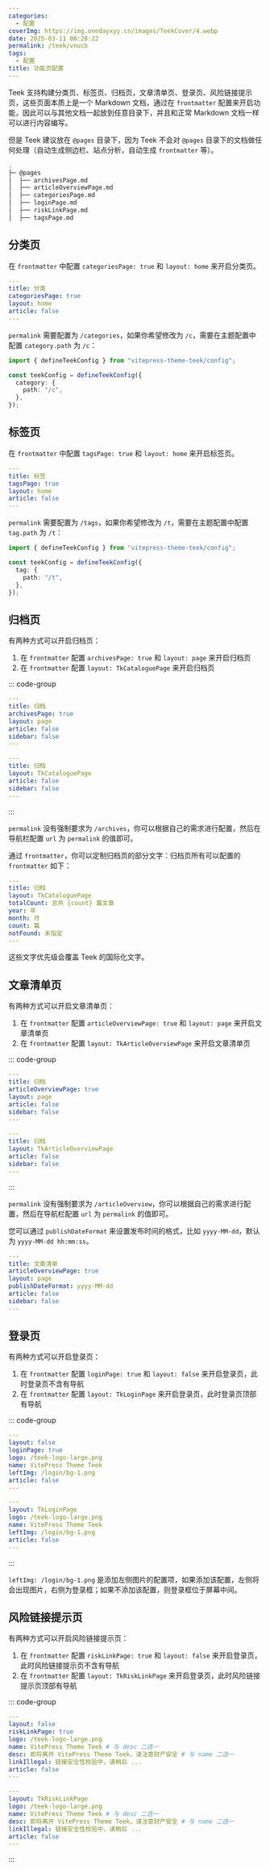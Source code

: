 ```yaml
---
categories:
  - 配置
coverImg: https://img.onedayxyy.cn/images/TeekCover/4.webp
date: 2025-03-11 00:28:22
permalink: /teek/vnucb
tags:
  - 配置
title: 功能页配置
---
```

Teek 支持构建分类页、标签页、归档页，文章清单页、登录页、风险链接提示页，这些页面本质上是一个 Markdown 文档，通过在 `frontmatter` 配置来开启功能，因此可以与其他文档一起放到任意目录下，并且和正常 Markdown 文档一样可以进行内容编写。

但是 Teek 建议放在 `@pages` 目录下，因为 Teek 不会对 `@pages` 目录下的文档做任何处理（自动生成侧边栏、站点分析，自动生成 `frontmatter` 等）。

```sh
.
├─ @pages
│  ├── archivesPage.md
│  ├── articleOverviewPage.md
│  ├── categoriesPage.md
│  ├── loginPage.md
│  ├── riskLinkPage.md
│  ├── tagsPage.md
```

## 分类页

在 `frontmatter` 中配置 `categoriesPage: true` 和 `layout: home` 来开启分类页。

```yaml
---
title: 分类
categoriesPage: true
layout: home
article: false
---
```

`permalink` 需要配置为 `/categories`，如果你希望修改为 `/c`，需要在主题配置中配置 `category.path` 为 `/c`：

```ts
import { defineTeekConfig } from "vitepress-theme-teek/config";

const teekConfig = defineTeekConfig({
  category: {
    path: "/c",
  },
});
```

## 标签页

在 `frontmatter` 中配置 `tagsPage: true` 和 `layout: home` 来开启标签页。

```yaml
---
title: 标签
tagsPage: true
layout: home
article: false
---
```

`permalink` 需要配置为 `/tags`，如果你希望修改为 `/t`，需要在主题配置中配置 `tag.path` 为 `/t`：

```ts
import { defineTeekConfig } from "vitepress-theme-teek/config";

const teekConfig = defineTeekConfig({
  tag: {
    path: "/t",
  },
});
```

## 归档页

有两种方式可以开启归档页：

1. 在 `frontmatter` 配置 `archivesPage: true` 和 `layout: page` 来开启归档页
2. 在 `frontmatter` 配置 `layout: TkCataloguePage` 来开启归档页

::: code-group

```yaml [方式 1]
---
title: 归档
archivesPage: true
layout: page
article: false
sidebar: false
---
```

```yaml [方式 2]
---
title: 归档
layout: TkCataloguePage
article: false
sidebar: false
---
```

:::

`permalink` 没有强制要求为 `/archives`，你可以根据自己的需求进行配置，然后在导航栏配置 `url` 为 `permalink` 的值即可。

通过 `frontmatter`，你可以定制归档页的部分文字：归档页所有可以配置的 `frontmatter` 如下：

```yaml
---
title: 归档
layout: TkCataloguePage
totalCount: 总共 {count} 篇文章
year: 年
month: 月
count: 篇
notFound: 未指定
---
```

这些文字优先级会覆盖 Teek 的国际化文字。

## 文章清单页 <Badge type="tip" text="v1.2.0" />

有两种方式可以开启文章清单页：

1. 在 `frontmatter` 配置 `articleOverviewPage: true` 和 `layout: page` 来开启文章清单页
2. 在 `frontmatter` 配置 `layout: TkArticleOverviewPage` 来开启文章清单页

::: code-group

```yaml [方式 1]
---
title: 归档
articleOverviewPage: true
layout: page
article: false
sidebar: false
---
```

```yaml [方式 2]
---
title: 归档
layout: TkArticleOverviewPage
article: false
sidebar: false
---
```

:::

`permalink` 没有强制要求为 `/articleOverview`，你可以根据自己的需求进行配置，然后在导航栏配置 `url` 为 `permalink` 的值即可。

您可以通过 `publishDateFormat` 来设置发布时间的格式，比如 `yyyy-MM-dd`，默认为 `yyyy-MM-dd hh:mm:ss`。

```yaml {6}
---
title: 文章清单
articleOverviewPage: true
layout: page
publishDateFormat: yyyy-MM-dd
article: false
sidebar: false
---
```

## 登录页 <Badge type="tip" text="v1.3.0" />

有两种方式可以开启登录页：

1. 在 `frontmatter` 配置 `loginPage: true` 和 `layout: false` 来开启登录页，此时登录页不含有导航
2. 在 `frontmatter` 配置 `layout: TkLoginPage` 来开启登录页，此时登录页顶部有导航

::: code-group

```yaml [方式 1]
---
layout: false
loginPage: true
logo: /teek-logo-large.png
name: VitePress Theme Teek
leftImg: /login/bg-1.png
article: false
---
```

```yaml [方式 2]
---
layout: TkLoginPage
logo: /teek-logo-large.png
name: VitePress Theme Teek
leftImg: /login/bg-1.png
article: false
---
```

:::

`leftImg: /login/bg-1.png` <Badge type="tip" text="v1.3.4" /> 是添加左侧图片的配置项，如果添加该配置，左侧将会出现图片，右侧为登录框；如果不添加该配置，则登录框位于屏幕中间。

## 风险链接提示页 <Badge type="tip" text="v1.3.0" />

有两种方式可以开启风险链接提示页：

1. 在 `frontmatter` 配置 `riskLinkPage: true` 和 `layout: false` 来开启登录页，此时风险链接提示页不含有导航
2. 在 `frontmatter` 配置 `layout: TkRiskLinkPage` 来开启登录页，此时风险链接提示页顶部有导航

::: code-group

```yaml [方式 1]
---
layout: false
riskLinkPage: true
logo: /teek-logo-large.png
name: VitePress Theme Teek # 与 desc 二选一
desc: 即将离开 VitePress Theme Teek，请注意财产安全 # 与 name 二选一
linkIllegal: 链接安全性校验中，请稍后 ...
article: false
---
```

```yaml [方式 2]
---
layout: TkRiskLinkPage
logo: /teek-logo-large.png
name: VitePress Theme Teek # 与 desc 二选一
desc: 即将离开 VitePress Theme Teek，请注意财产安全 # 与 name 二选一
linkIllegal: 链接安全性校验中，请稍后 ...
article: false
---
```

:::
